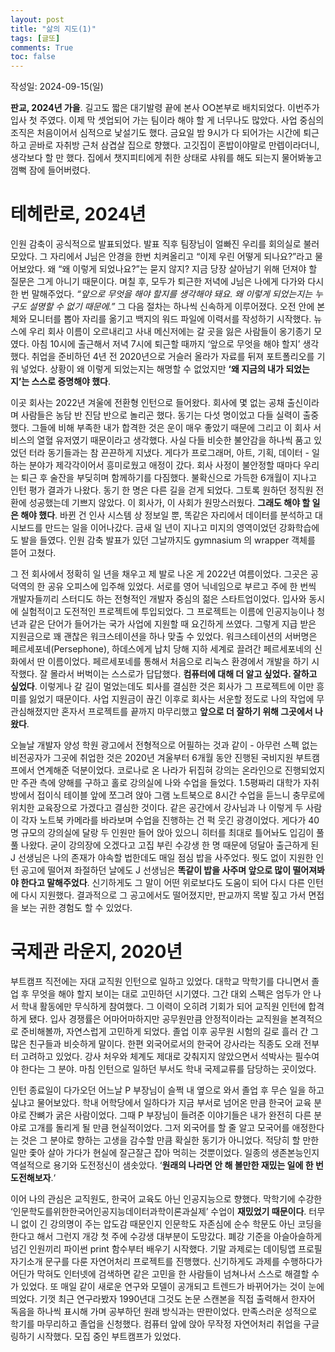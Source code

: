 ```yaml
---
layout: post
title: "삶의 지도(1)"
tags: [글또]
comments: True
toc: false
---
```


작성일: 2024-09-15(일)

**판교, 2024년 가을**. 길고도 짧은 대기발령 끝에 본사 OO본부로 배치되었다. 이번주가 입사 첫 주였다. 이제 막 셋업되어 가는 팀이라 해야 할 게 너무나도 많았다. 사업 중심의 조직은 처음이어서 심적으로 낯설기도 했다. 금요일 밤 9시가 다 되어가는 시간에 퇴근하고 곧바로 자취방 근처 삼겹살 집으로 향했다. 고깃집이 혼밥이야말로 만렙이라더니, 생각보다 할 만 했다. 집에서 챗지피티에게 취한 상태로 샤워를 해도 되는지 물어봐놓고 껌뻑 잠에 들어버렸다.

# 테헤란로, 2024년

인원 감축이 공식적으로 발표되었다. 발표 직후 팀장님이 얼빠진 우리를 회의실로 불러 모았다. 그 자리에서 J님은 안경을 한번 치켜올리고 “이제 우린 어떻게 되나요?”라고 물어보았다. 왜 “왜 이렇게 되었나요?”는 묻지 않지? 지금 당장 살아남기 위해 던져야 할 질문은 그게 아니기 때문이다. 며칠 후, 모두가 퇴근한 저녁에 J님은 나에게 다가와 다시 한 번 말해주었다. *“앞으로 무엇을 해야 할지를 생각해야 돼요. 왜 이렇게 되었는지는 누구도 설명할 수 없기 때문에.”* 그 다음 절차는 하나씩 신속하게 이루어졌다. 오전 안에 본체와 모니터를 뽑아 자리를 옮기고 백지의 워드 파일에 이력서를 작성하기 시작했다. 뉴스에 우리 회사 이름이 오르내리고 사내 메신저에는 갈 곳을 잃은 사람들이 옹기종기 모였다. 아침 10시에 출근해서 저녁 7시에 퇴근할 때까지 ‘앞으로 무엇을 해야 할지’ 생각했다. 취업을 준비하던 4년 전 2020년으로 거슬러 올라가 자료를 뒤져 포트폴리오를 기워 넣었다. 상황이 왜 이렇게 되었는지는 해명할 수 없었지만 **‘왜 지금의 내가 되었는지’는 스스로 증명해야 했다**.

이곳 회사는 2022년 겨울에 전환형 인턴으로 들어왔다. 회사에 몇 없는 공채 출신이라며 사람들은 농담 반 진담 반으로 놀리곤 했다. 동기는 다섯 명이었고 다들 실력이 출중했다. 그들에 비해 부족한 내가 합격한 것은 운이 매우 좋았기 때문에 그리고 이 회사 서비스의 열혈 유저였기 때문이라고 생각했다. 사실 다들 비슷한 불안감을 하나씩 품고 있었던 터라 동기들과는 참 끈끈하게 지냈다. 게다가 프로그래머, 아트, 기획, 데이터 - 일하는 분야가 제각각이어서 흥미로웠고 애정이 갔다. 회사 사정이 불안정할 때마다 우리는 퇴근 후 술잔을 부딪히며 함께하기를 다짐했다. 불확신으로 가득한 6개월이 지나고 인턴 평가 결과가 나왔다. 동기 한 명은 다른 길을 걷게 되었다. 그토록 원하던 정직원 전환에 성공했는데 기쁘지 않았다. 이 회사가, 이 사회가 원망스러웠다. **그래도 해야 할 일은 해야 했다**. 바뀐 건 인사 시스템 상 정보일 뿐, 똑같은 자리에서 데이터를 분석하고 대시보드를 만드는 일을 이어나갔다. 금새 일 년이 지나고 미지의 영역이었던 강화학습에도 발을 들였다. 인원 감축 발표가 있던 그날까지도 gymnasium 의 wrapper 객체를 뜯어 고쳤다.

그 전 회사에서 정확히 일 년을 채우고 제 발로 나온 게 2022년 여름이었다. 그곳은 공덕역의 한 공유 오피스에 입주해 있었다. 서로를 영어 닉네임으로 부르고 주에 한 번씩 개발자들끼리 스터디도 하는 전형적인 개발자 중심의 젊은 스타트업이었다. 입사와 동시에 실험적이고 도전적인 프로젝트에 투입되었다. 그 프로젝트는 이름에 인공지능이나 청년과 같은 단어가 들어가는 국가 사업에 지원할 때 요긴하게 쓰였다. 그렇게 지급 받은 지원금으로 꽤 괜찮은 워크스테이션을 하나 맞출 수 있었다. 워크스테이션의 서버명은 페르세포네(Persephone), 하데스에게 납치 당해 지하 세계로 끌려간 페르세포네의 신화에서 딴 이름이었다. 페르세포네를 통해서 처음으로 리눅스 환경에서 개발을 하기 시작했다. 잘 몰라서 버벅이는 스스로가 답답했다. **컴퓨터에 대해 더 알고 싶었다. 잘하고 싶었다**. 이렇게나 갈 길이 멀었는데도 퇴사를 결심한 것은 회사가 그 프로젝트에 이만 흥미를 잃었기 때문이다. 사업 지원금이 끊긴 이후로 회사는 서운할 정도로 나의 작업에 무관심해졌지만 혼자서 프로젝트를 끝까지 마무리했고 **앞으로 더 잘하기 위해 그곳에서 나왔다**.

오늘날 개발자 양성 학원 광고에서 전형적으로 어필하는 것과 같이 - 아무런 스펙 없는 비전공자가 그곳에 취업한 것은 2020년 겨울부터 6개월 동안 진행된 국비지원 부트캠프에서 연계해준 덕분이었다. 코로나로 온 나라가 뒤집혀 강의는 온라인으로 진행되었지만 주관 측에 양해를 구하고 홀로 강의실에 나와 수업을 들었다. 1.5평짜리 대학가 자취방에서 접이식 테이블 앞에 쪼그려 앉아 그램 노트북으로 8시간 수업을 듣느니 충무로에 위치한 교육장으로 가겠다고 결심한 것이다. 같은 공간에서 강사님과 나 이렇게 두 사람이 각자 노트북 카메라를 바라보며 수업을 진행하는 건 퍽 웃긴 광경이었다. 게다가 40명 규모의 강의실에 달랑 두 인원만 들어 앉아 있으니 히터를 최대로 틀어놔도 입김이 풀풀 나왔다. 굳이 강의장에 오겠다고 고집 부린 수강생 한 명 때문에 덩달아 출근하게 된 J 선생님은 나의 존재가 야속할 법한데도 매일 점심 밥을 사주었다. 뭣도 없이 지원한 인턴 공고에 떨어져 좌절하던 날에도 J 선생님은 **똑같이 밥을 사주며 앞으로 많이 떨어져봐야 한다고 말해주었다**. 신기하게도 그 말이 어떤 위로보다도 도움이 되어 다시 다른 인턴에 다시 지원했다. 결과적으로 그 공고에서도 떨어졌지만, 판교까지 목발 짚고 가서 면접을 보는 귀한 경험도 할 수 있었다.

# 국제관 라운지, 2020년

부트캠프 직전에는 자대 교직원 인턴으로 일하고 있었다. 대학교 막학기를 다니면서 졸업 후 무엇을 해야 할지 보이는 대로 고민하던 시기였다. 그간 대외 스펙은 엄두가 안 나서 학내 활동에만 무식하게 참여했다. 그 이력이 오히려 기회가 되어 교직원 인턴에 합격하게 됐다. 입사 경쟁률은 어마어마하지만 공무원만큼 안정적이라는 교직원을 본격적으로 준비해볼까, 자연스럽게 고민하게 되었다. 졸업 이후 공무원 시험의 길로 흘러 간 그 많은 친구들과 비슷하게 말이다. 한편 외국어로서의 한국어 강사라는 직종도 오래 전부터 고려하고 있었다. 강사 처우와 체계도 제대로 갖춰지지 않았으면서 석박사는 필수여야 한다는 그 분야. 마침 인턴으로 일하던 부서도 학내 국제교류를 담당하는 곳이었다. 

인턴 종료일이 다가오던 어느날 P 부장님이 슬쩍 내 옆으로 와서 졸업 후 무슨 일을 하고 싶냐고 물어보았다. 학내 어학당에서 일하다가 지금 부서로 넘어온 만큼 한국어 교육 분야로 잔뼈가 굵은 사람이었다. 그때 P 부장님이 들려준 이야기들은 내가 완전히 다른 분야로 고개를 돌리게 될 만큼 현실적이었다. 그저 외국어를 할 줄 알고 모국어를 애정한다는 것은 그 분야로 향하는 고생을 감수할 만큼 확실한 동기가 아니었다. 적당히 할 만한 일만 좇아 살아 가다가 현실에 잘근잘근 잡아 먹히는 것뿐이었다. 일종의 생존본능인지 역설적으로 용기와 도전정신이 샘솟았다. ‘**원래의 나라면 안 해 볼만한 재밌는 일에 한 번 도전해보자**.‘

이어 나의 관심은 교직원도, 한국어 교육도 아닌 인공지능으로 향했다. 막학기에 수강한 ‘인문학도를위한한국어인공지능데이터과학이론과실제’ 수업이 **재밌었기 때문이다**. 터무니 없이 긴 강의명이 주는 압도감 때문인지 인문학도 자존심에 순수 학문도 아닌 코딩을 한다고 해서 그런지 개강 첫 주에 수강생 대부분이 도망갔다. 폐강 기준을 아슬아슬하게 넘긴 인원끼리 파이썬 print 함수부터 배우기 시작했다. 기말 과제로는 데이팅앱 프로필 자기소개 문구를 다룬 자연어처리 프로젝트를 진행했다. 신기하게도 과제를 수행하다가 어딘가 막혀도 인터넷에 검색하면 같은 고민을 한 사람들이 넘쳐나서 스스로 해결할 수가 있었다. 또 매일 같이 새로운 연구와 모델이 공개되고 트렌드가 바뀌어가는 것이 눈에 띄었다. 기껏 최근 연구라봤자 1990년대 그것도 논문 스캔본을 직접 출력해서 한자어 독음을 하나씩 표시해 가며 공부하던 원래 방식과는 딴판이었다. 만족스러운 성적으로 학기를 마무리하고 졸업을 신청했다. 컴퓨터 앞에 앉아 무작정 자연어처리 취업을 구글링하기 시작했다. 모집 중인 부트캠프가 있었다.